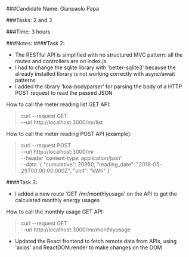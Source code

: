 ###Candidate Name: 
Gianpaolo Papa

###Tasks: 
2 and 3

###Time:
3 hours

###Notes:
####Task 2:
* The RESTful API is simplified with no structured MVC pattern: all the routes and controllers are on index.js
* I had to change the sqlite library with 'better-sqlite3' because the already installed library is not working correctly with async/await patterns
* I added the library 'koa-bodyparser' for parsing the body of a HTTP POST request to read the passed JSON

How to call the meter reading list GET API:
>curl --request GET \
>  --url http://localhost:3000/mr/list


How to call the meter reading POST API (example):

>curl --request POST \
>  --url http://localhost:3000/mr \
>  --header 'content-type: application/json' \
>  --data '{
>	"cumulative": 20950,
>	"reading_date": "2018-05-29T00:00:00.000Z",
>	"unit": "kWh"
>}'
 

####Task 3:
* I added a new route 'GET /mr/monthlyusage' on the API to get the calculated monthly energy usages

How to call the monthly usage GET API:

>curl --request GET \
>  --url http://localhost:3000/mr/monthlyusage


* Updated the React frontend to fetch remote data from APIs, using 'axios' and ReactDOM.render to make changes on the DOM
